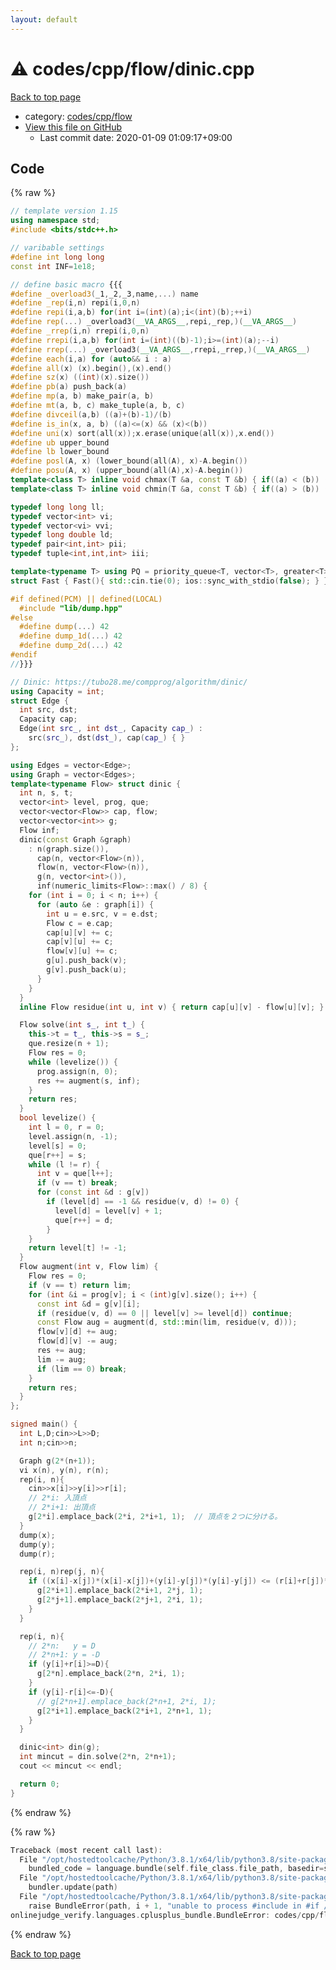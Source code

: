```yaml
---
layout: default
---
```


<!-- mathjax config similar to math.stackexchange -->
<script type="text/javascript" async
  src="https://cdnjs.cloudflare.com/ajax/libs/mathjax/2.7.5/MathJax.js?config=TeX-MML-AM_CHTML">
</script>
<script type="text/x-mathjax-config">
  MathJax.Hub.Config({
    TeX: { equationNumbers: { autoNumber: "AMS" }},
    tex2jax: {
      inlineMath: [ ['$','$'] ],
      processEscapes: true
    },
    "HTML-CSS": { matchFontHeight: false },
    displayAlign: "left",
    displayIndent: "2em"
  });
</script>

<script type="text/javascript" src="https://cdnjs.cloudflare.com/ajax/libs/jquery/3.4.1/jquery.min.js"></script>
<script src="https://cdn.jsdelivr.net/npm/jquery-balloon-js@1.1.2/jquery.balloon.min.js" integrity="sha256-ZEYs9VrgAeNuPvs15E39OsyOJaIkXEEt10fzxJ20+2I=" crossorigin="anonymous"></script>
<script type="text/javascript" src="../../../../assets/js/copy-button.js"></script>
<link rel="stylesheet" href="../../../../assets/css/copy-button.css" />


# :warning: codes/cpp/flow/dinic.cpp

<a href="../../../../index.html">Back to top page</a>

* category: <a href="../../../../index.html#682f2e9a44f3ba26447e5aba3266306e">codes/cpp/flow</a>
* <a href="{{ site.github.repository_url }}/blob/master/codes/cpp/flow/dinic.cpp">View this file on GitHub</a>
    - Last commit date: 2020-01-09 01:09:17+09:00




## Code

<a id="unbundled"></a>
{% raw %}
```cpp
// template version 1.15
using namespace std;
#include <bits/stdc++.h>

// varibable settings
#define int long long
const int INF=1e18;

// define basic macro {{{
#define _overload3(_1,_2,_3,name,...) name
#define _rep(i,n) repi(i,0,n)
#define repi(i,a,b) for(int i=(int)(a);i<(int)(b);++i)
#define rep(...) _overload3(__VA_ARGS__,repi,_rep,)(__VA_ARGS__)
#define _rrep(i,n) rrepi(i,0,n)
#define rrepi(i,a,b) for(int i=(int)((b)-1);i>=(int)(a);--i)
#define rrep(...) _overload3(__VA_ARGS__,rrepi,_rrep,)(__VA_ARGS__)
#define each(i,a) for (auto&& i : a)
#define all(x) (x).begin(),(x).end()
#define sz(x) ((int)(x).size())
#define pb(a) push_back(a)
#define mp(a, b) make_pair(a, b)
#define mt(a, b, c) make_tuple(a, b, c)
#define divceil(a,b) ((a)+(b)-1)/(b)
#define is_in(x, a, b) ((a)<=(x) && (x)<(b))
#define uni(x) sort(all(x));x.erase(unique(all(x)),x.end())
#define ub upper_bound
#define lb lower_bound
#define posl(A, x) (lower_bound(all(A), x)-A.begin())
#define posu(A, x) (upper_bound(all(A),x)-A.begin())
template<class T> inline void chmax(T &a, const T &b) { if((a) < (b)) (a) = (b); }
template<class T> inline void chmin(T &a, const T &b) { if((a) > (b)) (a) = (b); }

typedef long long ll;
typedef vector<int> vi;
typedef vector<vi> vvi;
typedef long double ld;
typedef pair<int,int> pii;
typedef tuple<int,int,int> iii;

template<typename T> using PQ = priority_queue<T, vector<T>, greater<T>>;
struct Fast { Fast(){ std::cin.tie(0); ios::sync_with_stdio(false); } } fast;

#if defined(PCM) || defined(LOCAL)
  #include "lib/dump.hpp"
#else
  #define dump(...) 42
  #define dump_1d(...) 42
  #define dump_2d(...) 42
#endif
//}}}

// Dinic: https://tubo28.me/compprog/algorithm/dinic/
using Capacity = int;
struct Edge {
  int src, dst;
  Capacity cap;
  Edge(int src_, int dst_, Capacity cap_) :
    src(src_), dst(dst_), cap(cap_) { }
};

using Edges = vector<Edge>;
using Graph = vector<Edges>;
template<typename Flow> struct dinic {
  int n, s, t;
  vector<int> level, prog, que;
  vector<vector<Flow>> cap, flow;
  vector<vector<int>> g;
  Flow inf;
  dinic(const Graph &graph)
    : n(graph.size()),
      cap(n, vector<Flow>(n)),
      flow(n, vector<Flow>(n)),
      g(n, vector<int>()),
      inf(numeric_limits<Flow>::max() / 8) {
    for (int i = 0; i < n; i++) {
      for (auto &e : graph[i]) {
        int u = e.src, v = e.dst;
        Flow c = e.cap;
        cap[u][v] += c;
        cap[v][u] += c;
        flow[v][u] += c;
        g[u].push_back(v);
        g[v].push_back(u);
      }
    }
  }
  inline Flow residue(int u, int v) { return cap[u][v] - flow[u][v]; }

  Flow solve(int s_, int t_) {
    this->t = t_, this->s = s_;
    que.resize(n + 1);
    Flow res = 0;
    while (levelize()) {
      prog.assign(n, 0);
      res += augment(s, inf);
    }
    return res;
  }
  bool levelize() {
    int l = 0, r = 0;
    level.assign(n, -1);
    level[s] = 0;
    que[r++] = s;
    while (l != r) {
      int v = que[l++];
      if (v == t) break;
      for (const int &d : g[v])
        if (level[d] == -1 && residue(v, d) != 0) {
          level[d] = level[v] + 1;
          que[r++] = d;
        }
    }
    return level[t] != -1;
  }
  Flow augment(int v, Flow lim) {
    Flow res = 0;
    if (v == t) return lim;
    for (int &i = prog[v]; i < (int)g[v].size(); i++) {
      const int &d = g[v][i];
      if (residue(v, d) == 0 || level[v] >= level[d]) continue;
      const Flow aug = augment(d, std::min(lim, residue(v, d)));
      flow[v][d] += aug;
      flow[d][v] -= aug;
      res += aug;
      lim -= aug;
      if (lim == 0) break;
    }
    return res;
  }
};

signed main() {
  int L,D;cin>>L>>D;
  int n;cin>>n;

  Graph g(2*(n+1));
  vi x(n), y(n), r(n);
  rep(i, n){
    cin>>x[i]>>y[i]>>r[i];
    // 2*i: 入頂点
    // 2*i+1: 出頂点
    g[2*i].emplace_back(2*i, 2*i+1, 1);  // 頂点を２つに分ける。
  }
  dump(x);
  dump(y);
  dump(r);

  rep(i, n)rep(j, n){
    if ((x[i]-x[j])*(x[i]-x[j])+(y[i]-y[j])*(y[i]-y[j]) <= (r[i]+r[j])*(r[i]+r[j])){
      g[2*i+1].emplace_back(2*i+1, 2*j, 1);
      g[2*j+1].emplace_back(2*j+1, 2*i, 1);
    }
  }

  rep(i, n){
    // 2*n:   y = D
    // 2*n+1: y = -D
    if (y[i]+r[i]>=D){
      g[2*n].emplace_back(2*n, 2*i, 1);
    }
    if (y[i]-r[i]<=-D){
      // g[2*n+1].emplace_back(2*n+1, 2*i, 1);
      g[2*i+1].emplace_back(2*i+1, 2*n+1, 1);
    }
  }

  dinic<int> din(g);
  int mincut = din.solve(2*n, 2*n+1);
  cout << mincut << endl;

  return 0;
}

```
{% endraw %}

<a id="bundled"></a>
{% raw %}
```cpp
Traceback (most recent call last):
  File "/opt/hostedtoolcache/Python/3.8.1/x64/lib/python3.8/site-packages/onlinejudge_verify/docs.py", line 347, in write_contents
    bundled_code = language.bundle(self.file_class.file_path, basedir=self.cpp_source_path)
  File "/opt/hostedtoolcache/Python/3.8.1/x64/lib/python3.8/site-packages/onlinejudge_verify/languages/cplusplus.py", line 63, in bundle
    bundler.update(path)
  File "/opt/hostedtoolcache/Python/3.8.1/x64/lib/python3.8/site-packages/onlinejudge_verify/languages/cplusplus_bundle.py", line 181, in update
    raise BundleError(path, i + 1, "unable to process #include in #if / #ifdef / #ifndef other than include guards")
onlinejudge_verify.languages.cplusplus_bundle.BundleError: codes/cpp/flow/dinic.cpp: line 44: unable to process #include in #if / #ifdef / #ifndef other than include guards

```
{% endraw %}

<a href="../../../../index.html">Back to top page</a>

